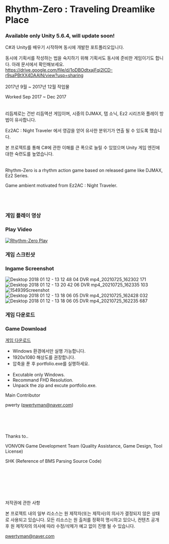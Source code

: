 # Rhythm-Zero : Traveling Dreamlike Place
### Available only Unity 5.6.4, will update soon!


C#과 Unity를 배우기 시작하며 동시에 개발한 포트폴리오입니다.

동시에 기획서를 작성하는 법을 숙지하기 위해 기획서도 동시에 준비한 게임이기도 합니다. 아래 문서에서 확인해보세요.
https://drive.google.com/file/d/1oDBOdtxajFqi2lCD-r9saPBtXX4DAAIN/view?usp=sharing
<br/>
<br/>
2017년 9월 ~ 2017년 12월 작업물

Worked Sep 2017 ~ Dec 2017
<br/>
<br/>
<br/>
리듬제로는 건반 리듬액션 게임이며, 시중의 DJMAX, 탭 소닉, Ez2 시리즈와 플레이 방법이 유사합니다.

Ez2AC : Night Traveler 에서 영감을 얻어 유사한 분위기가 연출 될 수 있도록 했습니다.

본 프로젝트를 통해 C#에 관한 이해를 큰 폭으로 늘릴 수 있었으며 Unity 게임 엔진에 대한 숙련도를 높였습니다.
<br/><br/><br/>
Rhythm-Zero is a rhythm action game based on released game like DJMAX, Ez2 Series.

Game ambient motivated from Ez2AC : Night Traveler.
<br/><br/><br/><br/>

### 게임 플레이 영상
### Play Video

[![Rhythm-Zero Play](http://img.youtube.com/vi/nYrRAyJE4LU/0.jpg)](http://www.youtube.com/watch?v=nYrRAyJE4LU "Rhythm-Zero TDP Play Video")


### 게임 스크린샷
### Ingame Screenshot
![Desktop 2018 01 12 - 13 12 48 04 DVR mp4_20210725_162302 171](https://user-images.githubusercontent.com/43519833/126891215-83331444-a347-440c-9f37-64f533e2252d.jpg)
![Desktop 2018 01 12 - 13 20 42 06 DVR mp4_20210725_162335 103](https://user-images.githubusercontent.com/43519833/126891219-47300aba-ac0b-4c00-9159-cf20b0fc619c.jpg)
![154939Screenshot](https://user-images.githubusercontent.com/43519833/126891339-cdb8fc2d-a92d-4528-9694-91e3e056aeaf.png)
![Desktop 2018 01 12 - 13 18 06 05 DVR mp4_20210725_162428 032](https://user-images.githubusercontent.com/43519833/126891217-e3a2efda-a8e2-4134-95d4-52e38dd28d7b.jpg)
![Desktop 2018 01 12 - 13 18 06 05 DVR mp4_20210725_162235 687](https://user-images.githubusercontent.com/43519833/126891216-7ecba609-2b5a-4146-92f8-6547dacae242.jpg)




### 게임 다운로드
### Game Download

[게임 다운로드](https://drive.google.com/file/d/1UxYMhxWyR1dfxyhRNk1BF-Fx-uZNmmN3/view?usp=sharing)

- Windows 환경에서만 실행 가능합니다.
- 1920x1080 해상도를 권장합니다.
- 압축을 푼 후 portfolio.exe를 실행하세요.
<br/><br/>
- Excutable only Windows.
- Recommand FHD Resolution.
- Unpack the zip and excute portfolio.exe.


Main Contributor

pwerty (pwertyman@naver.com)
 
		
<br/><br/><br/>		
Thanks to..

VONVON Game Development Team (Quality Assistance, Game Design, Tool License)

SHK (Reference of BMS Parsing Source Code)


<br/><br/><br/><br/><br/>


저작권에 관한 사항

 본 프로젝트 내의 일부 리소스는 원 제작자(또는 제작사)의 의사가 결정되지 않은 상태로 사용되고 있습니다. 모든 리소스는 원 출처를 정확히 명시하고 있으나, 컨텐츠 공개 후 원 제작자의 의사에 따라 수정/삭제가 예고 없이 진행 될 수 있습니다.
 
pwertyman@naver.com
